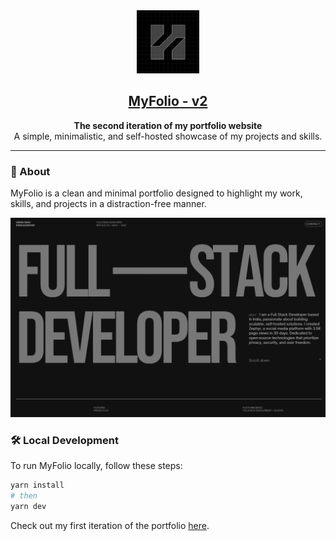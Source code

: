 <div align="center">

  <a href="https://github.com/parazeeknova/myfolio-v2">
    <img src="assets/Harsh.png" alt="Logo" width="20%">
  </a>
  <br>

</div>

<div align="center">

  <a href="https://folio.zephyyrr.in">
    <h2>MyFolio - v2</h2>
  </a>

  **The second iteration of my portfolio website**  
  A simple, minimalistic, and self-hosted showcase of my projects and skills.

</div>

---

### 🚀 About  
MyFolio is a clean and minimal portfolio designed to highlight my work, skills, and projects in a distraction-free manner.

![Preview](./assets/Preview.png)

### 🛠️ Local Development  

To run MyFolio locally, follow these steps:

```bash
yarn install
# then
yarn dev
```

Check out my first iteration of the portfolio [here](https://dev.zephyyrr.in).

